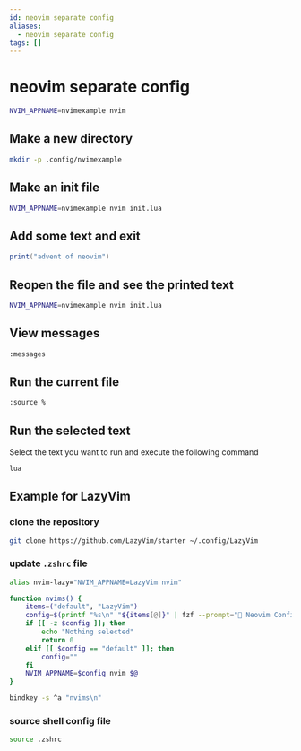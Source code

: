 ```yaml
---
id: neovim separate config
aliases:
  - neovim separate config
tags: []
---
```


# neovim separate config

```bash
NVIM_APPNAME=nvimexample nvim
```

## Make a new directory

```bash
mkdir -p .config/nvimexample
```

## Make an init file

```bash
NVIM_APPNAME=nvimexample nvim init.lua
```

## Add some text and exit

```lua
print("advent of neovim")
```

## Reopen the file and see the printed text

```bash
NVIM_APPNAME=nvimexample nvim init.lua
```

## View messages

```bash
:messages
```

## Run the current file

```bash
:source %
```

## Run the selected text

Select the text you want to run and execute the following command

```bash
lua
```

## Example for LazyVim

### clone the repository

```bash
git clone https://github.com/LazyVim/starter ~/.config/LazyVim
```

### update `.zshrc` file

```bash
alias nvim-lazy="NVIM_APPNAME=LazyVim nvim"

function nvims() {
    items=("default", "LazyVim")
    config=$(printf "%s\n" "${items[@]}" | fzf --prompt=" Neovim Config  " --height=~50% --layout=reverse --border --exit-0)
    if [[ -z $config ]]; then
        echo "Nothing selected"
        return 0
    elif [[ $config == "default" ]]; then
        config=""
    fi
    NVIM_APPNAME=$config nvim $@
}

bindkey -s ^a "nvims\n"
```

### source shell config file

```bash
source .zshrc
```
